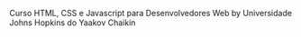 Curso HTML, CSS e Javascript para Desenvolvedores Web by Universidade Johns Hopkins do Yaakov Chaikin
